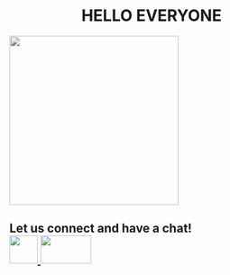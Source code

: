 <!DOCTYPE html>
<html>
 <head>
  <h1> <center> HELLO EVERYONE </center></h1>
  </head>
  <body>
   <p text-align="center">
<img src="https://i.pinimg.com/736x/8c/fb/3d/8cfb3da600bd39ea7a591608f3b3660d.jpg"   height="300px"
      width="300px" >
   </p>
   <h2 text-align= center> Let us connect and have a chat!
    <br>
    <a href="www.linkedin.com/in/adithimanesh"><img src="https://upload.wikimedia.org/wikipedia/commons/thumb/c/ca/LinkedIn_logo_initials.png/800px-LinkedIn_logo_initials.png" height="50px" width="50px" >
   <a href="mailto:adithimanesh@gmail.com"><img src="https://1000logos.net/wp-content/uploads/2021/05/Gmail-logo.png" height="50px" width="90px"></a>
   </h2>
  </body>
</html>
